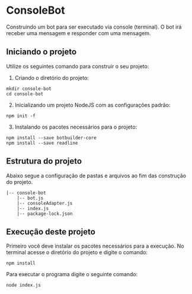 # ConsoleBot
Construindo um bot para ser executado via console (terminal). O bot irá receber uma mensagem e responder com uma mensagem.

## Iniciando o projeto
Utilize os seguintes comando para construir o seu projeto:

1. Criando o diretório do projeto:
```
mkdir console-bot
cd console-bot
```
2. Inicializando um projeto NodeJS com as configurações padrão:
```
npm init -f 
```
3. Instalando os pacotes necessários para o projeto:
```
npm install --save botbuilder-core
npm install --save readline
```

## Estrutura do projeto
Abaixo segue a configuração de pastas e arquivos ao fim das construção do projeto.
```
|-- console-bot
    |-- bot.js
    |-- consoleAdapter.js
    |-- index.js
    |-- package-lock.json
```

## Execução deste projeto
Primeiro você deve instalar os pacotes necessários para a execução. No terminal acesse o diretório do projeto e digite o comando:
```
npm install
```

Para executar o programa digite o seguinte comando:
```
node index.js
```